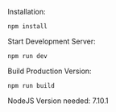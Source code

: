 Installation:

```
npm install
```

Start Development Server:

```
npm run dev
```

Build Production Version:

```
npm run build
```

NodeJS Version needed: 7.10.1